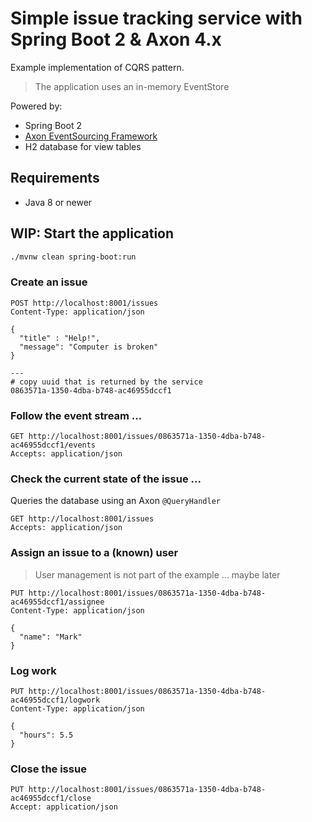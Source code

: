 # Simple issue tracking service with Spring Boot 2 & Axon 4.x

Example implementation of CQRS pattern.

> The application uses an in-memory EventStore

Powered by:
* Spring Boot 2
* [Axon EventSourcing Framework](https://axoniq.io/)
* H2 database for view tables 

## Requirements

* Java 8 or newer

## WIP: Start the application

```bash
./mvnw clean spring-boot:run
```

### Create an issue

```
POST http://localhost:8001/issues
Content-Type: application/json

{
  "title" : "Help!",
  "message": "Computer is broken"
}

---
# copy uuid that is returned by the service
0863571a-1350-4dba-b748-ac46955dccf1
```

### Follow the event stream ...

```
GET http://localhost:8001/issues/0863571a-1350-4dba-b748-ac46955dccf1/events
Accepts: application/json
```


### Check the current state of the issue ...
Queries the database using an Axon `@QueryHandler`
```
GET http://localhost:8001/issues
Accepts: application/json
```


### Assign an issue to a (known) user
> User management is not part of the example ... maybe later
```
PUT http://localhost:8001/issues/0863571a-1350-4dba-b748-ac46955dccf1/assignee
Content-Type: application/json

{
  "name": "Mark"
}
```

### Log work
```
PUT http://localhost:8001/issues/0863571a-1350-4dba-b748-ac46955dccf1/logwork
Content-Type: application/json

{
  "hours": 5.5
}
```

### Close the issue
```
PUT http://localhost:8001/issues/0863571a-1350-4dba-b748-ac46955dccf1/close
Accept: application/json
```